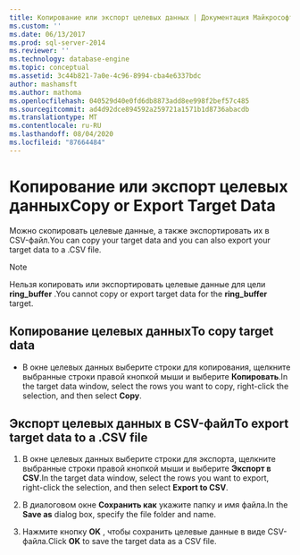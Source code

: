 ```yaml
---
title: Копирование или экспорт целевых данных | Документация Майкрософт
ms.custom: ''
ms.date: 06/13/2017
ms.prod: sql-server-2014
ms.reviewer: ''
ms.technology: database-engine
ms.topic: conceptual
ms.assetid: 3c44b821-7a0e-4c96-8994-cba4e6337bdc
author: mashamsft
ms.author: mathoma
ms.openlocfilehash: 040529d40e0fd6db8873add8ee998f2bef57c485
ms.sourcegitcommit: ad4d92dce894592a259721a1571b1d8736abacdb
ms.translationtype: MT
ms.contentlocale: ru-RU
ms.lasthandoff: 08/04/2020
ms.locfileid: "87664484"
---
```

# <a name="copy-or-export-target-data"></a><span data-ttu-id="38cd3-102">Копирование или экспорт целевых данных</span><span class="sxs-lookup"><span data-stu-id="38cd3-102">Copy or Export Target Data</span></span>
  <span data-ttu-id="38cd3-103">Можно скопировать целевые данные, а также экспортировать их в CSV-файл.</span><span class="sxs-lookup"><span data-stu-id="38cd3-103">You can copy your target data and you can also export your target data to a .CSV file.</span></span>  
  
> [!NOTE]  
>  <span data-ttu-id="38cd3-104">Нельзя копировать или экспортировать целевые данные для цели **ring_buffer** .</span><span class="sxs-lookup"><span data-stu-id="38cd3-104">You cannot copy or export target data for the **ring_buffer** target.</span></span>  
  
## <a name="to-copy-target-data"></a><span data-ttu-id="38cd3-105">Копирование целевых данных</span><span class="sxs-lookup"><span data-stu-id="38cd3-105">To copy target data</span></span>  
  
-   <span data-ttu-id="38cd3-106">В окне целевых данных выберите строки для копирования, щелкните выбранные строки правой кнопкой мыши и выберите **Копировать**.</span><span class="sxs-lookup"><span data-stu-id="38cd3-106">In the target data window, select the rows you want to copy, right-click the selection, and then select **Copy**.</span></span>  
  
## <a name="to-export-target-data-to-a-csv-file"></a><span data-ttu-id="38cd3-107">Экспорт целевых данных в CSV-файл</span><span class="sxs-lookup"><span data-stu-id="38cd3-107">To export target data to a .CSV file</span></span>  
  
1.  <span data-ttu-id="38cd3-108">В окне целевых данных выберите строки для экспорта, щелкните выбранные строки правой кнопкой мыши и выберите **Экспорт в CSV**.</span><span class="sxs-lookup"><span data-stu-id="38cd3-108">In the target data window, select the rows you want to export, right-click the selection, and then select **Export to CSV**.</span></span>  
  
2.  <span data-ttu-id="38cd3-109">В диалоговом окне **Сохранить как** укажите папку и имя файла.</span><span class="sxs-lookup"><span data-stu-id="38cd3-109">In the **Save as** dialog box, specify the file folder and name.</span></span>  
  
3.  <span data-ttu-id="38cd3-110">Нажмите кнопку **OK** , чтобы сохранить целевые данные в виде CSV-файла.</span><span class="sxs-lookup"><span data-stu-id="38cd3-110">Click **OK** to save the target data as a CSV file.</span></span>  
  
  
